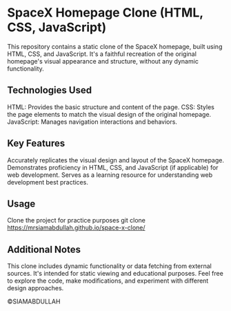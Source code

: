 # SpaceX Homepage Clone (HTML, CSS, JavaScript)

This repository contains a static clone of the SpaceX homepage, built using HTML, CSS, and JavaScript. It's a faithful recreation of the original homepage's visual appearance and structure, without any dynamic functionality.

## Technologies Used

HTML: Provides the basic structure and content of the page.
CSS: Styles the page elements to match the visual design of the original homepage.
JavaScript: Manages navigation interactions and behaviors.
## Key Features

Accurately replicates the visual design and layout of the SpaceX homepage.
Demonstrates proficiency in HTML, CSS, and JavaScript (if applicable) for web development.
Serves as a learning resource for understanding web development best practices.
## Usage

Clone the project for practice purposes
git clone https://mrsiamabdullah.github.io/space-x-clone/
## Additional Notes

This clone includes dynamic functionality or data fetching from external sources.
It's intended for static viewing and educational purposes.
Feel free to explore the code, make modifications, and experiment with different design approaches.

©SIAMABDULLAH

